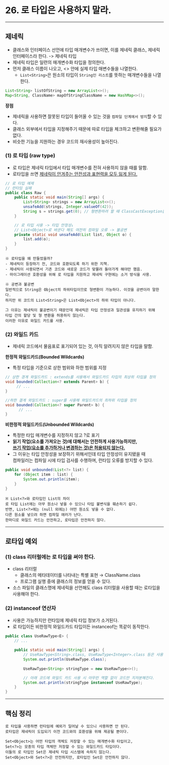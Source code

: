 # 26. 로 타입은 사용하지 말라.

---

## 제네릭
- 클래스와 인터페이스 선언에 타입 매개변수가 쓰이면, 이를 제네릭 클래스, 제네릭 인터페이스라 한다. -> 제네릭 타입
- 제네릭 타입은 일련의 매개변수화 타입을 정의한다.
- 먼저 클래스 이름이 나오고, <> 안에 실제 타입 매변수들을 나열한다.
  - `List<String>`은 원소의 타입이 `String인 리스트`를 뜻하는 매개변수들을 나열한다.
```java
List<String> listOfString = new ArrayList<>();
Map<String, ClassName> mapOfStringClassName = new HashMap<>();
```

**장점**
- 제네릭을 사용하면 잘못된 타입이 들어올 수 있는 것을 `컴파일 단계에서 방지`할 수 있다.
- 클래스 외부에서 타입을 지정해주기 때문에 따로 타입을 체크하고 변환해줄 필요가 없다.
- 비슷한 기능을 지원하는 경우 코드의 재사용성이 높아진다.

### (1) 로 타입 (raw type)
- 로 타입은 제네릭 타입에서 타입 매개변수를 전혀 사용하지 않을 때를 말함.
- 로타입을 쓰면 <u>제네릭이 안겨주는 안전성과 표현력을 모두 잃게 된다.</u>

```java
// 로 타입 예제
// 런타임 실패
public class Raw {
    public static void main(String[] args) {
        List<String> strings = new ArrayList<>();
        unsafeAdd(strings, Integer.valueOf(42));
        String s = strings.get(0); // 형변환하려 할 때 ClassCastException을 던진다.
    }

    // 로 타입 사용 -> 타입 안정성↓
    // List<Object>로 바꾼다 해도 여전히 컴파일 오류 -> 불공변
    private static void unsafeAdd(List list, Object o) {
        list.add(o);
    }
}
```
```
※ 로타입을 왜 만들었을까?
- 제네릭이 등장하기 전, 코드와 호환되도록 하기 위한 지책.
- 제네릭이 사용되면서 기존 코드와 새로운 코드가 맞물려 돌아가게 해야만 했음.
- 마이그레이션 호환성을 위해 로 타입을 지원하고 제네릭 구현에는 소거 방식을 사용.
```
```
※ 공변과 불공변
일반적으로 String은 Object의 하위타입이므로 형변환이 가능하다. 이것을 공변이라 말한다.
하지만 위 코드의 List<String>은 List<Object>의 하위 타입이 아니다.

그 이유는 제네릭이 불공변이기 때문인데 제네릭은 타입 안정성과 일관성을 유지하기 위해
타입 간의 할당 및 형 변환을 허용하지 않는다.
이러한 이유로 와일드 카드를 사용.
```

### (2) 와일드 카드
- 제네릭 코드에서 물음표로 표기되어 있는 것, 아직 알려지지 않은 타입을 말함.

**한정적 와일드카드(Bounded Wildcards)**
- 특정 타입을 기준으로 상한 범위와 하한 범위를 지정

```java
// 상한 경계 와일드카드 : extends를 사용해서 와일드카드 타입의 최상위 타입을 정의
void bounded(Collection<? extends Parent> b) {
     // ...
}
```
```java
//하한 결계 와일드카드 : super를 사용해 와일드카드의 최하위 타입을 정의
void bounded(Collection<? super Parent> b) {
      // ...
}
```

**비한정적 와일드카드(Unbounded Wildcards)**
- 특정한 타입 매개변수를 지정하지 않고 ?로 표기
- <b>읽기 작업(요소를 가져오는 것)에 대해서는 안전하게 사용가능하지만, <br> <u>쓰기 작업(요소를 추가하거나 변경하는 것)은 허용되지 않는다.</u></b>
- 그 이유는 타입 안정성을 보장하기 위해서인데 타입 안정성이 유지됐을 때 <br> 컴파일러는 컴파일 시에 타입 검사를 수행하며, 런타임 오류를 방지할 수 있다.
```java
public void unbounded(List<?> list) {
    for (Object item : list) {
        System.out.println(item);
    }
}
```
```
※ List<?>와 로타입인 List의 차이
로 타입 List에는 아무 원소나 넣을 수 있으니 타입 불변식을 훼손하기 쉽다.
반면, List<?>에는 (null 외에는) 어떤 원소도 넣을 수 없다.
다른 원소를 넣으려 하면 컴파일 에러가 난다.
한마디로 와일드 카드는 안전하고, 로타입은 안전하지 않다.
```

---

## 로타입 예외

### (1) class 리터럴에는 로 타입을 써야 한다.
- class 리터럴
  - 클래스의 메타데이터를 나타내는 특별 표현 → ClassName.class
  - 프로그램 실행 중에 클래스의 정보를 얻을 수 있다.
- 소스 파일의 클래스명에 제네릭을 선언해도 class 리터럴을 사용할 때는 로타입을 사용해야 한다.

### (2) instanceof 연산자
- 사용은 가능하지만 런타임에 제네릭 타입 정보가 소거된다.
- 로 타입이든 비한정적 와일드카드 타입이든 instanceof는 똑같이 동작한다.
```java
public class UseRawType<E> {
    // ...
  
    public static void main(String[] args) {
        // UseRawType<String>.class, UseRawType<Integer>.class 등은 사용할 수 없다.
        System.out.println(UseRawType.class);
        
        UseRawType<String> stringType = new UseRawType<>();

        // 아래 코드에 와일드 카드 사용 시 아무런 역할 없이 코드만 지저분해진다.
        System.out.println(stringType instanceof UseRawType);
    }
}
```

---

## 핵심 정리
```
로 타입을 사용하면 런타임에 예외가 일어날 수 있으니 사용하면 안 된다.
로타입은 제네릭이 도입되기 이전 코드와의 호환성을 위해 제공될 뿐이다.

Set<Object>는 어떤 타입의 객체도 저장할 수 있는 매개변수화 타입이고,
Set<?>는 모종의 타입 객체만 저장할 수 있는 와일드카드 타입이다.
이들의 로 타입인 Set은 제네릭 타입 시스템에 속하지 않는다.
Set<Object>와 Set<?>은 안전하지만, 로타입인 Set은 안전하지 않다.
```